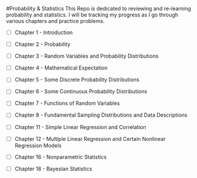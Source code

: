 #Probability & Statistics
This Repo is dedicated to reviewing and re-learning probability and statistics.
I will be tracking my progress as I go through various chapters and practice problems.

- [ ] Chapter 1 - Introduction 
- [ ] Chapter 2 - Probability
- [ ] Chapter 3 - Random Variables and Probability Distributions
- [ ] Chapter 4 - Mathematical Expectation
- [ ] Chapter 5 - Some Discrete Probability Distributions
- [ ] Chapter 6 - Some Continuous Probability Distributions
- [ ] Chapter 7 - Functions of Random Variables
- [ ] Chapter 8 - Fundamental Sampling Distributions and Data Descriptions
- [ ] Chapter 11 - Simple Linear Regression and Correlation
- [ ] Chapter 12 - Multiple Linear Regression and Certain Nonlinear Regression Models
- [ ] Chapter 16 - Nonparametric Statistics
- [ ] Chapter 18 - Bayesian Statistics
 
